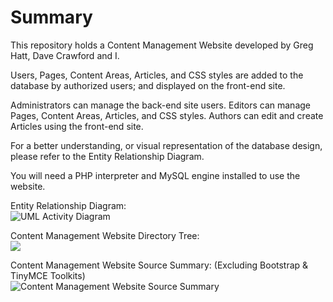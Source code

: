 ﻿
<h1>Summary</h1>

This repository holds a Content Management Website developed by Greg Hatt, Dave Crawford and I. 

Users, Pages, Content Areas, Articles, and CSS styles are added to the database by authorized users; and displayed on the front-end site.  

Administrators can manage the back-end site users. Editors can manage Pages, Content Areas, Articles, and CSS styles. Authors can edit and create Articles using the front-end site. 


<p>For a better understanding, or visual representation of the database design, please refer to the Entity Relationship Diagram.</p> 

<p>You will need a PHP interpreter and MySQL engine installed to use the website.</p>


Entity Relationship Diagram:<br>
<img src="http://s23.postimg.org/5fcx701tn/CMS_ERD.png" alt="UML Activity Diagram"> 

Content Management Website Directory Tree:<br>
<img src="http://s28.postimg.org/bsykkjokt/Tree.png"> 

Content Management Website Source Summary: (Excluding Bootstrap & TinyMCE Toolkits)<br>
<img src="http://s27.postimg.org/rgm2lao2b/No_Kits.png" alt="Content Management Website Source Summary"> 

